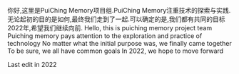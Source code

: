 你好,这里是PuiChing Memory项目组.PuiChing Memory注重技术的探索与实践.
无论起初的目的是如何,最终我们走到了一起.可以确定的是,我们都有共同的目标
2022年,希望我们继续向前.
Hello, this is puiching memory project team Puiching memory pays attention to the exploration and practice of technology
No matter what the initial purpose was, we finally came together To be sure, we all have common goals
In 2022, we hope to move forward

Last edit in 2022
